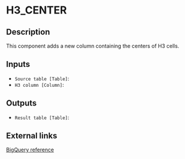 
# H3_CENTER
## Description

 This component adds a new column containing the centers of H3 cells.
 
## Inputs
* `Source table [Table]`: 
* `H3 column [Column]`: 

## Outputs
* `Result table [Table]`: 

## External links
[BigQuery reference](https://docs.carto.com/data-and-analysis/analytics-toolbox-for-bigquery/sql-reference/h3#h3_center)
      